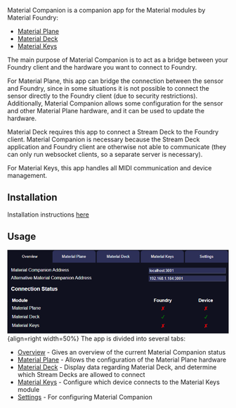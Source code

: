Material Companion is a companion app for the Material modules by Material Foundry:

* [Material Plane](https://github.com/MaterialFoundry/MaterialPlane)
* [Material Deck](https://github.com/MaterialFoundry/MaterialDeck)
* [Material Keys](https://github.com/MaterialFoundry/MaterialKeys)

The main purpose of Material Companion is to act as a bridge between your Foundry client and the hardware you want to connect to Foundry.

For Material Plane, this app can bridge the connection between the sensor and Foundry, since in some situations it is not possible to connect the sensor directly to the Foundry client (due to security restrictions). Additionally, Material Companion allows some configuration for the sensor and other Material Plane hardware, and it can be used to update the hardware.

Material Deck requires this app to connect a Stream Deck to the Foundry client. Material Companion is necessary because the Stream Deck application and Foundry client are otherwise not able to communicate (they can only run websocket clients, so a separate server is necessary).

For Material Keys, this app handles all MIDI communication and device management.

## Installation
Installation instructions [here](installation.md)

## Usage
![img](./img/Overview.png){align=right width=50%}
The app is divided into several tabs:

* [Overview](overview.md) - Gives an overview of the current Material Companion status
* [Material Plane](materialPlane.md) - Allows the configuration of the Material Plane hardware
* [Material Deck](materialDeck.md) - Display data regarding Material Deck, and determine which Stream Decks are allowed to connect
* [Material Keys](materialKeys.md) - Configure which device connects to the Material Keys module
* [Settings](settings.md) - For configuring Material Companion

